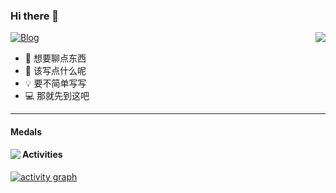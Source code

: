 ### Hi there 👋

<img align="right" src="https://github-readme-stats.vercel.app/api?username=bite-hugh-geng&show_icons=true&icon_color=CE1D2D&text_color=718096&bg_color=ffffff&hide_title=true" />

[![Blog](https://img.shields.io/badge/Blog-v2.0.0-blue.svg)](https://www.orz2.online/gengjian1203/)

- 🐒 想要聊点东西
- 🍼 该写点什么呢
- 💡 要不简单写写
- 💻 那就先到这吧

---

#### Medals

<img align="left" src="https://github-profile-trophy.vercel.app/?username=bite-hugh-geng&theme=onedark&column=-1&margin-w=15" />  
  
    
#### Activities

[![activity graph](https://github-readme-activity-graph.vercel.app/graph?username=bite-hugh-geng&theme=merko&custom_title=Hugh%20Activities&hide_border=true&point=FFFFFF&days=50)]([https://github.com/bite-hugh-geng](https://github.com/bite-hugh-geng))

